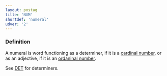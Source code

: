 ```yaml
---
layout: postag
title: 'NUM'
shortdef: 'numeral'
udver: '2'
---
```


### Definition

A numeral is word functioning as a determiner, if it is a [cardinal number](bm-feat/NumType), or as an adjective, if it is an [ordaninal number](bm-feat/NumType).

See [DET]() for determiners.


<!-- Interlanguage links updated Ne 5. května 2024, 18:19:38 CEST -->
